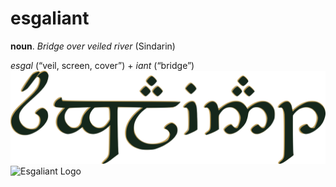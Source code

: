 # esgaliant

**noun**. _Bridge over veiled river_ (Sindarin)

_esgal_ (“veil, screen, cover”) + _iant_ (“bridge”)
![Esgaliant Writing](assets/esgaliant_writing.png)
![Esgaliant Logo](assets/Esgaliant.png)